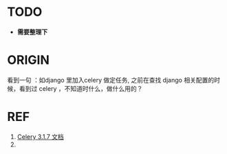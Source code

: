 # TODO




  * **需要整理下**



# ORIGIN

看到一句 ：如django 里加入celery 做定任务, 之前在查找 django 相关配置的时候，看到过 celery ，不知道时什么，做什么用的？















# REF

1. [Celery 3.1.7 文档](http://docs.jinkan.org/docs/celery/#)
2. 

